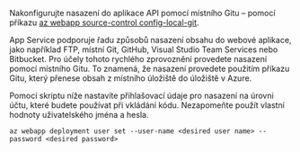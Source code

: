 Nakonfigurujte nasazení do aplikace API pomocí místního Gitu – pomocí příkazu [az webapp source-control config-local-git](/cli/azure/appservice/web/source-control#config-local-git).   

App Service podporuje řadu způsobů nasazení obsahu do webové aplikace, jako například FTP, místní Git, GitHub, Visual Studio Team Services nebo Bitbucket. Pro účely tohoto rychlého zprovoznění provedete nasazení pomocí místního Gitu. To znamená, že nasazení provedete použitím příkazu Gitu, který přenese obsah z místního úložiště do úložiště v Azure.  

Pomocí skriptu níže nastavíte přihlašovací údaje pro nasazení na úrovni účtu, které budete používat při vkládání kódu. Nezapomeňte použít vlastní hodnoty uživatelského jména a hesla.   

```azurecli-interactive
az webapp deployment user set --user-name <desired user name> --password <desired password>
```
